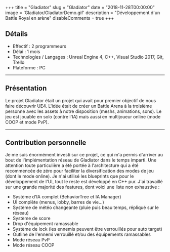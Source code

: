 +++
title = "Gladiator"
slug = "Gladiator"
date = "2018-11-28T00:00:00"
image = 'Gladiator/GladiatorDemo.gif'
description = "Développement d'un Battle Royal en arène"
disableComments = true
+++

## Détails
- Effectif : 2 programmeurs
- Délai : 1 mois
- Technologies / Langages : Unreal Engine 4, C++, Visual Studio 2017, Git, Trello
- Plateforme : PC

---

## Présentation

Le projet Gladiator était un projet qui avait pour premier objectif de nous faire découvrir UE4. L'idée était de créer un Battle Arena à la troisième personne avec les assets à notre disposition (meshs, animations, sons). Le jeu est jouable en solo (contre l'IA) mais aussi en multijoueur online (mode COOP et mode PvP).

---

## Contribution personnelle

Je me suis énormément investi sur ce projet, ce qui m'a permis d'arriver au bout de l'implémentation réseau de Gladiator dans le temps imparti. Une attention toute particulière a été portée à l'architecture qui a été recommencée de zéro pour faciliter la diversification des modes de jeu (dont le mode online). Je n'ai utilisé les blueprints que pour le développement de l'UI, tout le reste est développé en C++ pur. J'ai travaillé sur une grande majorité des features, dont voici une liste non exhaustive :

- Système d'IA complet (BehaviorTree et IA Manager)
- UI complète (menus, lobby, barres de vie...)
- Système de météo changeante (pluie puis beau temps, répliqué sur le réseau)
- Système de score
- Drop d'équipement ramassable
- Système de lock (les ennemis peuvent être verrouillés pour auto target)
- Outline de l'ennemi verrouillé et/ou des équipements ramassables
- Mode réseau PvP
- Mode réseau COOP
